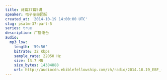 ```yaml
---
title: 诗篇37篇5讲
speaker: 电子圣经团契
created_at: '2014-10-19 14:00:00 UTC'
slug: psalm-37-part-5
series: true
description: 广播电台
audio:
  mp3_low:
    length: '59:56'
    bitrate: 32 Kbps
    sample_rate: 22050 Hz
    size: 13.7 MB
    size_bytes: 14384888
    url: http://audiocdn.ebiblefellowship.com/zh/radio/2014.10.19_EBF_-_Psalm_37_Part_5.mp3
---
```


